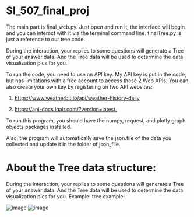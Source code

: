 # SI_507_final_proj
The main part is final_web.py. Just open and run it, the interface will begin and you can interact with it via the terminal command line. finalTree.py is just a reference to our tree code. 

During the interaction, your replies to some questions will generate a Tree of your answer data. And the Tree data will be used to determine the data visualization pics for you.

To run the code, you need to use an API key. My API key is put in the code, but has limitations with a free account to access these 2 Web APIs. You can also create your own key by registering on two API websites:

1. https://www.weatherbit.io/api/weather-history-daily

2. https://api-docs.iqair.com/?version=latest 

To run this program, you should have the numpy, request, and plotly graph objects packages installed. 

Also, the program will automatically save the json.file of the data you collected and update it in the folder of json_file.

# About the Tree data structure:
During the interaction, your replies to some questions will generate a Tree of your answer data. And the Tree data will be used to determine the data visualization pics for you.
Example:
tree example:

![image](https://user-images.githubusercontent.com/40383000/146625929-520f971c-4010-411f-b535-7a7aa1341f24.png)
![image](https://user-images.githubusercontent.com/40383000/146625946-811fbdcf-a15a-415e-876a-040fdaf0b2a0.png)

